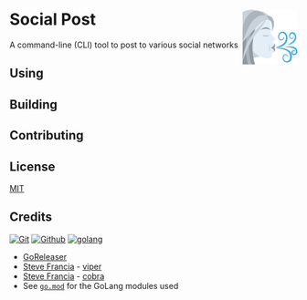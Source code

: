 # Social Post <img alt="Social Post Logo" src="docs/favicon.svg" height="96" align="right"/>

A command-line (CLI) tool to post to various social networks

## Using

## Building

## Contributing

## License

[MIT](LICENSE.txt)

## Credits

[![Git](https://www.vectorlogo.zone/logos/git-scm/git-scm-ar21.svg)](https://git-scm.com/ "Version control")
[![Github](https://www.vectorlogo.zone/logos/github/github-ar21.svg)](https://github.com/ "Code hosting")
[![golang](https://www.vectorlogo.zone/logos/golang/golang-ar21.svg)](https://golang.org/ "Programming language")

* [GoReleaser](https://goreleaser.com/)
* [Steve Francia](https://spf13.com/) - [viper](https://github.com/spf13/viper)
* [Steve Francia](https://spf13.com/) - [cobra](https://github.com/spf13/cobra)
* See [`go.mod`](https://github.com/fileformat/social-post/blob/main/go.mod) for the GoLang modules used
